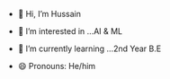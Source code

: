 - 👋 Hi, I’m Hussain
- 👀 I’m interested in ...AI & ML
- 🌱 I’m currently learning ...2nd Year B.E
  

- 😄 Pronouns: He/him


<!---
mithanihussain123/mithanihussain123 is a ✨ special ✨ repository because its `README.md` (this file) appears on your GitHub profile.
You can click the Preview link to take a look at your changes.
--->
